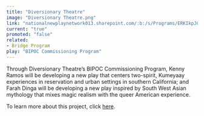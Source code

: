 ```yaml
---
title: "Diversionary Theatre"
image: "Diversionary Theatre.png"
link: "nationalnewplaynetwork013.sharepoint.com/:b:/s/Programs/ERKIkpJGINtCqfLZGb8RBswBNvdQxVj3ZGceaLVwrQDJzg?e=Qwrr5N"
current: "true"
promoted: "false"
related:
- Bridge Program
play: "BIPOC Commissioning Program"
---
```

Through Diversionary Theatre’s BIPOC Commissioning Program, Kenny Ramos will be developing a new play that centers two-spirit, Kumeyaay experiences in reservation and urban settings in southern California; and Farah Dinga will be developing a new play inspired by South West Asian mythology that mixes magic realism with the queer American experience.  

To learn more about this project, click [here](https://nationalnewplaynetwork013.sharepoint.com/:b:/s/Programs/ERKIkpJGINtCqfLZGb8RBswBNvdQxVj3ZGceaLVwrQDJzg?e=Qwrr5N).
